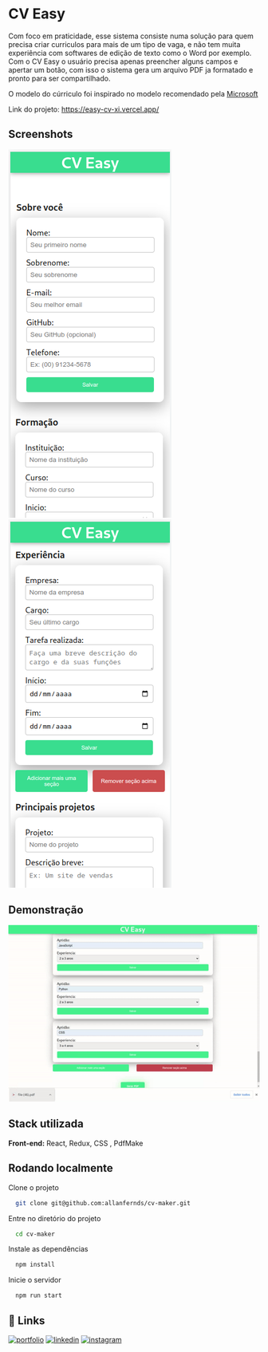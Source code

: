 
# CV Easy

Com foco em praticidade, esse sistema consiste numa solução para quem precisa criar curriculos para mais de um tipo de vaga, e não tem muita experiência com softwares de edição de texto como o Word por exemplo. Com o CV Easy o usuário precisa apenas preencher alguns campos e apertar um botão, com isso o sistema gera um arquivo PDF ja formatado e pronto para ser compartilhado. 

O modelo do cúrriculo foi inspirado no modelo recomendado pela [Microsoft](https://onedrive.live.com/view.aspx?resid=5967260DC122025C!3066&ithint=file%2cdocx&authkey=!AI4uxGBt3nYbU64) 

Link do projeto: https://easy-cv-xi.vercel.app/
## Screenshots

![App Screenshot](layout/CVEasy_01.png)
![App Screenshot](layout/CVEasy_02.png)


## Demonstração

![App Screenshot](layout/ezgif.com-gif-maker.gif)


## Stack utilizada

**Front-end:** React, Redux, CSS , PdfMake




## Rodando localmente

Clone o projeto

```bash
  git clone git@github.com:allanfernds/cv-maker.git
```

Entre no diretório do projeto

```bash
  cd cv-maker
```

Instale as dependências

```bash
  npm install
```

Inicie o servidor

```bash
  npm run start
```


## 🔗 Links
[![portfolio](https://img.shields.io/badge/my_portfolio-000?style=for-the-badge&logo=ko-fi&logoColor=white)](https://allanfernds.github.io/meu-portifolio/)
[![linkedin](https://img.shields.io/badge/linkedin-0A66C2?style=for-the-badge&logo=linkedin&logoColor=white)](https://www.linkedin.com/in/alanfernds/)
[![instagram](https://img.shields.io/badge/Instagram-E4405F?style=for-the-badge&logo=instagram&logoColor=white)](https://www.instagram.com/_alanfernds/)


